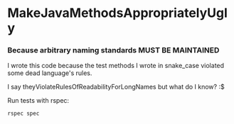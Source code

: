 MakeJavaMethodsAppropriatelyUgly
================================

### Because arbitrary naming standards MUST BE MAINTAINED

I wrote this code because the test methods I wrote in snake\_case violated some dead language's rules.

I say theyViolateRulesOfReadabilityForLongNames but what do I know?  :$

Run tests with rspec:

    rspec spec
